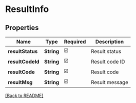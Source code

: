 # ResultInfo
## Properties

| Name | Type | Required | Description |
| ------------- | ------------- | ------------- | ------------- |
| **resultStatus** | **String** | ☑️ | Result status |
| **resultCodeId** | **String** | ☑️ | Result code ID |
| **resultCode** | **String** | ☑️ | Result code |
| **resultMsg** | **String** | ☑️ | Result message |

[[Back to README]](../../../../README.md)
